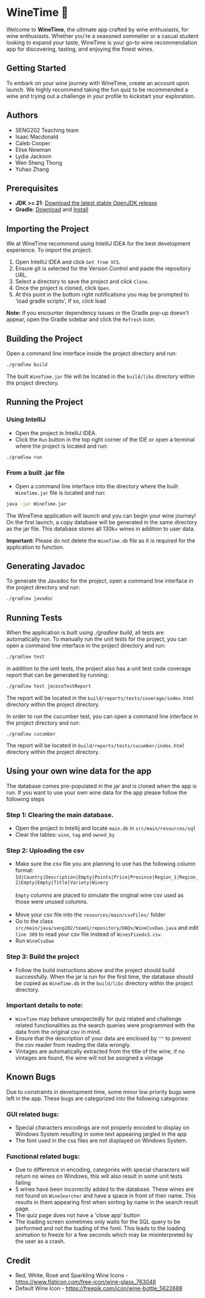 # WineTime 🍷

Welcome to **WineTime**, the ultimate app crafted by wine enthusiasts, for wine enthusiasts. Whether you're a seasoned sommelier or a casual student looking to expand your taste, WineTime is your go-to wine recommendation app for discovering, tasting, and enjoying the finest wines.

## Getting Started

To embark on your wine journey with WineTime, create an account upon launch. We highly recommend taking the fun quiz to be recommended a wine and trying out a challenge in your profile to kickstart your exploration.

## Authors
- SENG202 Teaching team
- Isaac Macdonald
- Caleb Cooper
- Elise Newman
- Lydia Jackson
- Wen Sheng Thong
- Yuhao Zhang

## Prerequisites
- **JDK >= 21**: [Download the latest stable OpenJDK release](https://jdk.java.net/21/)
- **Gradle**: [Download](https://gradle.org/releases/) and [Install](https://gradle.org/install/)

## Importing the Project
We at WineTime recommend using IntelliJ IDEA for the best development experience. To import the project:

1. Open IntelliJ IDEA and click `Get from VCS`.
2. Ensure git is selected for the Version Control and paste the repository URL.
3. Select a directory to save the project and click `Clone`.
4. Once the project is cloned, click `Open`.
5. At this point in the bottom right notifications you may be prompted to 'load gradle scripts', If so, click load

**Note:** If you encounter dependency issues or the Gradle pop-up doesn't appear, open the Gradle sidebar and click the `Refresh` icon.

## Building the Project
Open a command line interface inside the project directory and run:
```sh
./gradlew build
```

The built `WineTime.jar` file will be located in the `build/libs` directory within the project directory.


## Running the Project
### Using IntelliJ
- Open the project in IntelliJ IDEA.
- Click the `Run` button in the top right corner of the IDE or open a terminal where the project is located and run:

```sh
./gradlew run
```

### From a built .jar file
- Open a command line interface into the directory where the built `WineTime.jar` file is located and run:

```sh
java -jar WineTime.jar
```

The WineTime application will launch and you can begin your wine journey! On the first launch, a copy database will be generated in the same directory
as the jar file. This database stores all 130k+ wines in addition to user data. 

**Important:** Please do not delete the `WineTime.db` file as it is required for the application to function.

## Generating Javadoc
To generate the Javadoc for the project, open a command line interface in the project directory and run:
```sh
./gradlew javadoc
```

## Running Tests
When the application is built using *./gradlew build*, all tests are automatically run. To manually run the unit tests for the project, you can open a command line interface in the project directory and run:
```sh
./gradlew test
```

in addition to the unit tests, the project also has a unit test code coverage report that can be generated by running:
```sh
./gradlew test jacocoTestReport
```
The report will be located in the `build/reports/tests/coverage/index.html` directory within the project directory.

In order to run the cucumber test, you can open a command line interface in the project directory and run:
```shell
./gradlew cucumber
```
The report will be located in `build/reports/tests/cucumber/index.html` directory within the project directory.

## Using your own wine data for the app
The database comes pre-populated in the jar and is cloned when the app is run. If you want to use your own wine data for the app
please follow the following steps
### Step 1: Clearing the main database.
- Open the project in Intellij and locate `main.db` in `src/main/resources/sql`
- Clear the tables: `wine`, `tag` and `owned_by`
### Step 2: Uploading the csv
- Make sure the csv file you are planning to use has the following column format: <br> 
```Id|Country|Description|Empty|Points|Price|Province|Region_1|Region_2|Empty|Empty|Title|Variety|Winery ```
<br><br>
`Empty` columns are placed to simulate the original wine csv used as those were unused columns. <br><br>
- Move your csv file into the `resources/main/csvFiles/` folder
- Go to the class `src/main/java/seng202/team1/repository/DAOs/WineCsvDao.java` and edit `line 309` to read your csv file instead of `WinesFixedv3.csv`.
- Run `WineCsvDao`
### Step 3: Build the project
- Follow the build instructions above and the project should build successfully. When the jar is run for the first time, the database should
be copied as `WineTime.db` in the `build/libs` directory within the project directory.

### Important details to note:
- `WineTime` may behave unexpectedly for quiz related and challenge related functionalities as the search queries were programmed with the data from the
original csv in mind.
- Ensure that the description of your data are enclosed by `""` to prevent the csv reader from reading the data wrongly.
- Vintages are automatically extracted from the title of the wine, if no vintages are found, the wine will not be assigned a vintage

## Known Bugs
Due to constraints in development time, some minor low priority bugs were left in the app. These bugs are categorized into the following categories:
### GUI related bugs:
- Special characters encodings are not properly encoded to display on Windows System resulting in some text appearing jargled in the app
- The font used in the css files are not displayed on Windows System.
### Functional related bugs:
- Due to difference in encoding, categories with special characters will return no wines on Windows, this will also result in some unit tests failing
- 5 wines have been incorrectly added to the database. These wines are not found on `WineSearcher` and have a space in front of their name.
This results in them appearing first when sorting by name in the search result page.
- The quiz page does not have a 'close app' button
- The loading screen sometimes only waits for the SQL query to be performed and not the loading of the fxml. This leads to the loading animation to freeze for a few seconds which may be misinterpreted by the user as a crash.

## Credit
- Red, White, Rosé and Sparkling Wine Icons - https://www.flaticon.com/free-icon/wine-glass_763048
- Default Wine Icon - https://freepik.com/icon/wine-bottle_5622688
